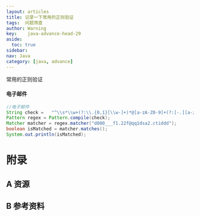 ```yaml
---
layout: articles
title: 记录一下常用的正则验证
tags:  问题筛查
author: Warning
key:    java-advance-head-29
aside:
  toc: true
sidebar:
nav: Java
category: [java, advance]
---
```


常用的正则验证

<!--more-->






#### 电子邮件

```java
//电子邮件
String check =   "^\\s*\\w+(?:\\.{0,1}[\\w-]+)*@[a-zA-Z0-9]+(?:[-.][a-zA-Z0-9]+)*\\.[a-zA-Z]+\\s*$" ;
Pattern regex = Pattern.compile(check);
Matcher matcher = regex.matcher("d000___f1.22f@qq1dsa2.ctiddd");
boolean isMatched = matcher.matches();
System.out.println(isMatched);
```




# 附录
## A 资源
## B 参考资料

